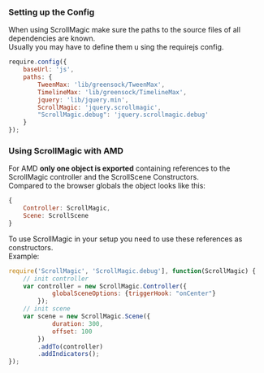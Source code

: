 ### Setting up the Config
When using ScrollMagic make sure the paths to the source files of all dependencies are known.  
Usually you may have to define them u sing the requirejs config.
```js
require.config({
    baseUrl: 'js',
    paths: {
        TweenMax: 'lib/greensock/TweenMax',
        TimelineMax: 'lib/greensock/TimelineMax',
        jquery: 'lib/jquery.min',
        ScrollMagic: 'jquery.scrollmagic',
        "ScrollMagic.debug": 'jquery.scrollmagic.debug'
    }
});
```
### Using ScrollMagic with AMD
For AMD __only one object is exported__ containing references to the ScrollMagic controller and the ScrollScene Constructors.  
Compared to the browser globals the object looks like this:
```js
{
    Controller: ScrollMagic,
    Scene: ScrollScene
}
```
To use ScrollMagic in your setup you need to use these references as constructors.  
Example:
```js
require('ScrollMagic', 'ScrollMagic.debug'], function(ScrollMagic) {
    // init controller
    var controller = new ScrollMagic.Controller({
            globalSceneOptions: {triggerHook: "onCenter"}
        });
    // init scene
    var scene = new ScrollMagic.Scene({
            duration: 300,
            offset: 100
        })
        .addTo(controller)
        .addIndicators();
});
```